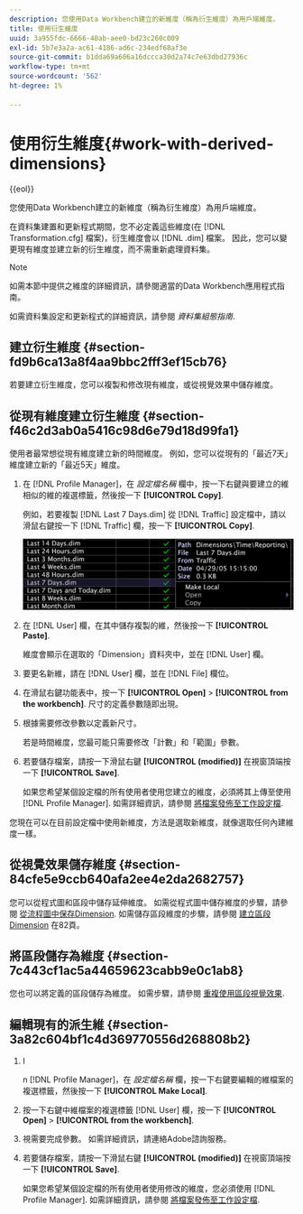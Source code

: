```yaml
---
description: 您使用Data Workbench建立的新維度（稱為衍生維度）為用戶端維度。
title: 使用衍生維度
uuid: 3a955fdc-6666-40ab-aee0-bd23c260c009
exl-id: 5b7e3a2a-ac61-4186-ad6c-234edf68af3e
source-git-commit: b1dda69a606a16dccca30d2a74c7e63dbd27936c
workflow-type: tm+mt
source-wordcount: '562'
ht-degree: 1%

---
```


# 使用衍生維度{#work-with-derived-dimensions}

{{eol}}

您使用Data Workbench建立的新維度（稱為衍生維度）為用戶端維度。

在資料集建置和更新程式期間，您不必定義這些維度(在 [!DNL Transformation.cfg] 檔案)，衍生維度會以 [!DNL .dim] 檔案。 因此，您可以變更現有維度並建立新的衍生維度，而不需重新處理資料集。

>[!NOTE]
>
>如需本節中提供之維度的詳細資訊，請參閱適當的Data Workbench應用程式指南。

如需資料集設定和更新程式的詳細資訊，請參閱 *資料集組態指南*.

## 建立衍生維度 {#section-fd9b6ca13a8f4aa9bbc2fff3ef15cb76}

若要建立衍生維度，您可以複製和修改現有維度，或從視覺效果中儲存維度。

## 從現有維度建立衍生維度 {#section-f46c2d3ab0a5416c98d6e79d18d99fa1}

使用者最常想從現有維度建立新的時間維度。 例如，您可以從現有的「最近7天」維度建立新的「最近5天」維度。

1. 在 [!DNL Profile Manager]，在 *設定檔名稱* 欄中，按一下右鍵與要建立的維相似的維的複選標籤，然後按一下 **[!UICONTROL Copy]**.

   例如，若要複製 [!DNL Last 7 Days.dim] 從 [!DNL Traffic] 設定檔中，請以滑鼠右鍵按一下 [!DNL Traffic] 欄，按一下 **[!UICONTROL Copy]**.

   ![](assets/vis_ProfMgr_CopyDimension.png)

1. 在 [!DNL User] 欄，在其中儲存複製的維，然後按一下 **[!UICONTROL Paste]**.

   維度會顯示在選取的「Dimension」資料夾中，並在 [!DNL User] 欄。

1. 要更名新維，請在 [!DNL User] 欄，並在 [!DNL File] 欄位。
1. 在滑鼠右鍵功能表中，按一下 **[!UICONTROL Open]** > **[!UICONTROL from the workbench]**. 尺寸的定義參數隨即出現。
1. 根據需要修改參數以定義新尺寸。

   若是時間維度，您最可能只需要修改「計數」和「範圍」參數。

1. 若要儲存檔案，請按一下滑鼠右鍵 **[!UICONTROL (modified)]** 在視窗頂端按一下 **[!UICONTROL Save]**.

   如果您希望某個設定檔的所有使用者使用您建立的維度，必須將其上傳至使用 [!DNL Profile Manager]. 如需詳細資訊，請參閱 [將檔案發佈至工作設定檔](../../../../home/c-get-started/c-admin-intrf/c-prof-mgr/t-pub-files-wkg-prof.md#task-a0106e010c834d16bd60eef4721b6af9).

您現在可以在目前設定檔中使用新維度，方法是選取新維度，就像選取任何內建維度一樣。

## 從視覺效果儲存維度 {#section-84cfe5e9ccb640afa2ee4e2da2682757}

您可以從程式圖和區段中儲存延伸維度。 如需從程式圖中儲存維度的步驟，請參閱 [從流程圖中保存Dimension](../../../../home/c-get-started/c-analysis-vis/c-proc-maps/t-dim-proc-maps.md#task-44d9e555d4a944e6aa81993eef703051). 如需儲存區段維度的步驟，請參閱 [建立區段Dimension](../../../../home/c-get-started/c-analysis-vis/c-seg/c-create-seg-dim.md#concept-70b363edcad14185ba8051646ad3d44e) 在82頁。

## 將區段儲存為維度 {#section-7c443cf1ac5a44659623cabb9e0c1ab8}

您也可以將定義的區段儲存為維度。 如需步驟，請參閱 [重複使用區段視覺效果](../../../../home/c-get-started/c-analysis-vis/c-seg/c-reuse-seg-vis.md#concept-a8a607bd415d404a83c32a26b804cbdc).

## 編輯現有的派生維 {#section-3a82c604bf1c4d369770556d268808b2}

1. I

   n [!DNL Profile Manager]，在 *設定檔名稱* 欄，按一下右鍵要編輯的維檔案的複選標籤，然後按一下 **[!UICONTROL Make Local]**.
1. 按一下右鍵中維檔案的複選標籤 [!DNL User] 欄，按一下 **[!UICONTROL Open]** > **[!UICONTROL from the workbench]**.
1. 視需要完成參數。 如需詳細資訊，請連絡Adobe諮詢服務。
1. 若要儲存檔案，請按一下滑鼠右鍵 **[!UICONTROL (modified)]** 在視窗頂端按一下 **[!UICONTROL Save]**.

   如果您希望某個設定檔的所有使用者使用修改的維度，您必須使用 [!DNL Profile Manager]. 如需詳細資訊，請參閱 [將檔案發佈至工作設定檔](../../../../home/c-get-started/c-admin-intrf/c-prof-mgr/t-pub-files-wkg-prof.md#task-a0106e010c834d16bd60eef4721b6af9).
